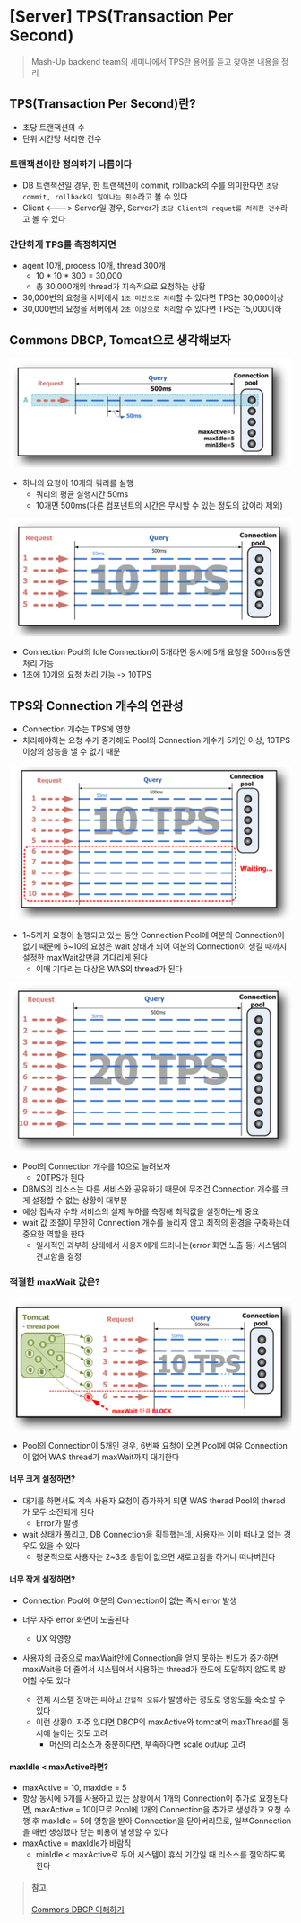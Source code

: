 # [Server] TPS(Transaction Per Second)
> Mash-Up backend team의 세미나에서 TPS란 용어를 듣고 찾아본 내용을 정리


## TPS(Transaction Per Second)란?
* 초당 트랜잭션의 수
* 단위 시간당 처리한 건수

### 트랜잭션이란 정의하기 나름이다
* DB 트랜잭션일 경우, 한 트랜잭션이 commit, rollback의 수를 의미한다면 `초당 commit, rollback이 일어나는 횟수`라고 볼 수 있다
* Client <---> Server일 경우, Server가 `초당 Client의 requet를 처리한 건수`라고 볼 수 있다


### 간단하게 TPS를 측정하자면
* agent 10개, process 10개, thread 300개
   * 10 * 10 * 300 = 30,000
   * 총 30,000개의 thread가 지속적으로 요청하는 상황
* 30,000번의 요청을 서버에서 `1초 미만으로 처리`할 수 있다면 TPS는 30,000이상
* 30,000번의 요청을 서버에서 `2초 이상으로 처리`할 수 있다면 TPS는 15,000이하


## Commons DBCP, Tomcat으로 생각해보자
   
![TPS1](https://github.com/opklnm102/study/blob/master/server/images/helloworld-201508-CommonsDBCP1.png)

* 하나의 요청이 10개의 쿼리를 실행
   * 쿼리의 평균 실행시간 50ms
   * 10개면 500ms(다른 컴포넌트의 시간은 무시할 수 있는 정도의 값이라 제외)

![TPS2](https://github.com/opklnm102/study/blob/master/server/images/helloworld-201508-CommonsDBCP2.png)

* Connection Pool의 Idle Connection이 5개라면 동시에 5개 요청을 500ms동안 처리 가능
* 1초에 10개의 요청 처리 가능 -> 10TPS


## TPS와 Connection 개수의 연관성
* Connection 개수는 TPS에 영향
* 처리해야하는 요청 수가 증가해도 Pool의 Connection 개수가 5개인 이상, 10TPS 이상의 성능을 낼 수 없기 때문

![TPS3](https://github.com/opklnm102/study/blob/master/server/images/helloworld-201508-CommonsDBCP3.png)

* 1~5까지 요청이 실행되고 있는 동안 Connection Pool에 여분의 Connection이 없기 때문에 6~10의 요청은 wait 상태가 되어 여분의 Connection이 생길 때까지 설정한 maxWait값만큼 기다리게 된다
   * 이때 기다리는 대상은 WAS의 thread가 된다

![TPS4](https://github.com/opklnm102/study/blob/master/server/images/helloworld-201508-CommonsDBCP4.png)

* Pool의 Connection 개수를 10으로 늘려보자
   * 20TPS가 된다
* DBMS의 리소스는 다른 서비스와 공유하기 때문에 무조건 Connection 개수를 크게 설정할 수 없는 상황이 대부분
* 예상 접속자 수와 서비스의 실제 부하를 측정해 최적값을 설정하는게 중요
* wait 값 조절이 무한히 Connection 개수를 늘리지 않고 최적의 환경을 구축하는데 중요한 역할을 한다
   * 일시적인 과부하 상태에서 사용자에게 드러나는(error 화면 노출 등) 시스템의 견고함을 결정


### 적절한 maxWait 값은?

![TPS5](https://github.com/opklnm102/study/blob/master/server/images/helloworld-201508-CommonsDBCP5.png)

* Pool의 Connection이 5개인 경우, 6번째 요청이 오면 Pool에 여유 Connection이 없어 WAS thread가 maxWait까지 대기한다


#### 너무 크게 설정하면?
* 대기를 하면서도 계속 사용자 요청이 증가하게 되면 WAS therad Pool의 therad가 모두 소진되게 된다
   * Error가 발생
* wait 상태가 풀리고, DB Connection을 획득했는데, 사용자는 이미 떠나고 없는 경우도 있을 수 있다
   * 평균적으로 사용자는 2~3초 응답이 없으면 새로고침을 하거나 떠나버린다

#### 너무 작게 설정하면?
* Connection Pool에 여분의 Connection이 없는 즉시 error 발생
* 너무 자주 error 화면이 노출된다
   * UX 악영향


* 사용자의 급증으로 maxWait안에 Connection을 얻지 못하는 빈도가 증가하면 maxWait을 더 줄여서 시스템에서 사용하는 thread가 한도에 도달하지 않도록 방어할 수도 있다
   * 전체 시스템 장애는 피하고 `간헐적 오류`가 발생하는 정도로 영향도를 축소할 수 있다
   * 이런 상황이 자주 있다면 DBCP의 maxActive와 tomcat의 maxThread를 동시에 늘이는 것도 고려
      * 머신의 리소스가 충분하다면, 부족하다면 scale out/up 고려


#### maxIdle < maxActive라면?
* maxActive = 10, maxIdle = 5
* 항상 동시에 5개를 사용하고 있는 상황에서 1개의 Connection이 추가로 요청된다면, maxActive = 10이므로 Pool에 1개의 Connection을 추가로 생성하고 요청 수행 후 maxIdle = 5에 영향을 받아 Connection을 닫아버리므로, 일부Connection을 매번 생성했다 닫는 비용이 발생할 수 있다
* maxActive = maxIdle가 바람직
   * minIdle < maxActive로 두어 시스템이 휴식 기간일 때 리소스를 절약하도록 한다


> #### 참고
> [Commons DBCP 이해하기](http://d2.naver.com/helloworld/5102792)
